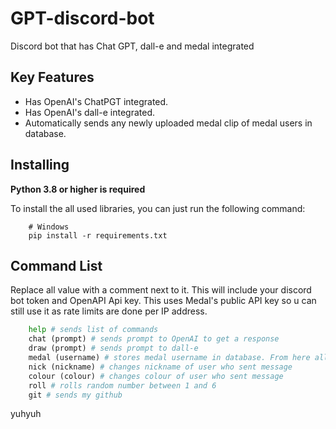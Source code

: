 # GPT-discord-bot
Discord bot that has Chat GPT, dall-e and medal integrated

Key Features
-------------

- Has OpenAI's ChatPGT integrated.
- Has OpenAI's dall-e integrated.
- Automatically sends any newly uploaded medal clip of medal users in database.

Installing
----------

**Python 3.8 or higher is required**

To install the all used libraries, you can just run the following command:

```terminal
    # Windows
    pip install -r requirements.txt
```
    



Command List
--------------
Replace all value with a comment next to it. This will include your discord bot token and OpenAPI Api key.
This uses Medal's public API key so u can still use it as rate limits are done per IP address.

```python
    help # sends list of commands
    chat (prompt) # sends prompt to OpenAI to get a response
    draw (prompt) # sends prompt to dall-e
    medal (username) # stores medal username in database. From here all new user uploads will be sent to discord
    nick (nickname) # changes nickname of user who sent message
    colour (colour) # changes colour of user who sent message
    roll # rolls random number between 1 and 6
    git # sends my github
```
yuhyuh
